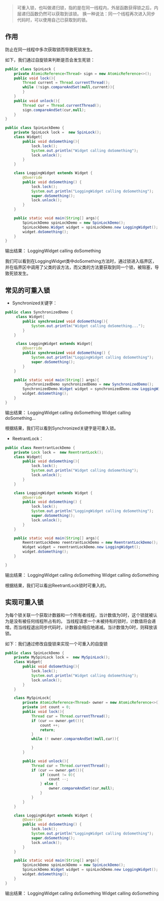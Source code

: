 > 可重入锁，也叫做递归锁，指的是在同一线程内，外层函数获得锁之后，内层递归函数仍然可以获取到该锁。
> 换一种说法：同一个线程再次进入同步代码时，可以使用自己已获取到的锁。

## 作用

防止在同一线程中多次获取锁而导致死锁发生。

如下，我们通过自旋锁来判断是否会发生死锁：

```java
public class SpinLock {
    private AtomicReference<Thread> sign = new AtomicReference<>();
    public void lock(){
        Thread current = Thread.currentThread();
        while (!sign.compareAndSet(null,current)){
        }
    }
    public void unlock(){
        Thread cur = Thread.currentThread();
        sign.compareAndSet(cur,null);
    }
}

public class SpinLockDemo {
    private SpinLock lock =  new SpinLock();
    class Widget{
        public void doSomething(){
            lock.lock();
            System.out.println("Widget calling doSomething");
            lock.unlock();
        }
    }

    class LoggingWidget extends Widget {
        @Override
        public void doSomething() {
            lock.lock();
            System.out.println("LoggingWidget calling doSomething");
            super.doSomething();
            lock.unlock();
        }
    }

    public static void main(String[] args){
        SpinLockDemo spinLockDemo = new SpinLockDemo();
        SpinLockDemo.Widget widget = spinLockDemo.new LoggingWidget();
        widget.doSomething();
    }
}
```

输出结果：
LoggingWidget calling doSomething

我们可以看到在LoggingWidget类中doSomething方法时，通过锁进入临界区，并在临界区中调用了父类的该方法，而父类的方法要获取到同一个锁，被阻塞，导致死锁发生。

## 常见的可重入锁

* Synchronized关键字：

```java
public class SynchronizedDemo {
     class Widget{
        public synchronized void doSomething(){
            System.out.println("Widget calling doSomething...");
        }
    }

     class LoggingWidget extends Widget{
        @Override
        public synchronized void doSomething() {
            System.out.println("LoggingWidget calling doSomething");
            super.doSomething();
        }
    }

    public static void main(String[] args){
         SynchronizedDemo synchronizedDemo = new SynchronizedDemo();
        SynchronizedDemo.Widget widget = synchronizedDemo.new LoggingWidget();
        widget.doSomething();
    }
}
```

输出结果：
LoggingWidget calling doSomething
Widget calling doSomething...

根据结果，我们可以看到Synchronized关键字是可重入锁。

* ReetrantLock：

```java
public class ReentrantLockDemo {
    private Lock lock =  new ReentrantLock();
    class Widget{
        public void doSomething(){
            lock.lock();
            System.out.println("Widget calling doSomething");
            lock.unlock();
        }
    }

    class LoggingWidget extends Widget {
        @Override
        public void doSomething() {
            lock.lock();
            System.out.println("LoggingWidget calling doSomething");
            super.doSomething();
            lock.unlock();
        }
    }

    public static void main(String[] args){
        ReentrantLockDemo reentrantLockDemo = new ReentrantLockDemo();
        Widget widget = reentrantLockDemo.new LoggingWidget();
        widget.doSomething();
    }

}
```

输出结果：
LoggingWidget calling doSomething
Widget calling doSomething

根据结果，我们可以看出ReetrantLock锁时可重入的。

## 实现可重入锁

为每个锁关联一个获取计数器和一个所有者线程，当计数值为0时，这个锁就被认为是没有被任何线程所占有的。
当线程请求一个未被持有的锁时，计数值将会递增。而当线程退出同步代码时，计数器会相应地递减。当计数值为0时，则释放该锁。

如下：我们通过修改自旋锁来实现一个可重入的自旋锁

```java
public class SpinLockDemo {
    private MySpinLock lock =  new MySpinLock();
    class Widget{
        public void doSomething(){
            lock.lock();
            System.out.println("Widget calling doSomething");
            lock.unlock();
        }
    }

    class MySpinLock{
        private AtomicReference<Thread> owner = new AtomicReference<>();
        private int count = 0;
        public void lock(){
            Thread cur = Thread.currentThread();
            if (cur == owner.get()){
                count ++;
                return;
            }
            while (! owner.compareAndSet(null,cur)){

            }
        }

        public void unlock(){
            Thread cur = Thread.currentThread();
            if (cur == owner.get()){
                if (count != 0){
                    count --;
                } else {
                    owner.compareAndSet(cur,null);
                }
            }
        }
    }

    class LoggingWidget extends Widget {
        @Override
        public void doSomething() {
            lock.lock();
            System.out.println("LoggingWidget calling doSomething");
            super.doSomething();
            lock.unlock();
        }
    }

    public static void main(String[] args){
        SpinLockDemo spinLockDemo = new SpinLockDemo();
        SpinLockDemo.Widget widget = spinLockDemo.new LoggingWidget();
        widget.doSomething();
    }
}
```

输出结果：
LoggingWidget calling doSomething
Widget calling doSomething
